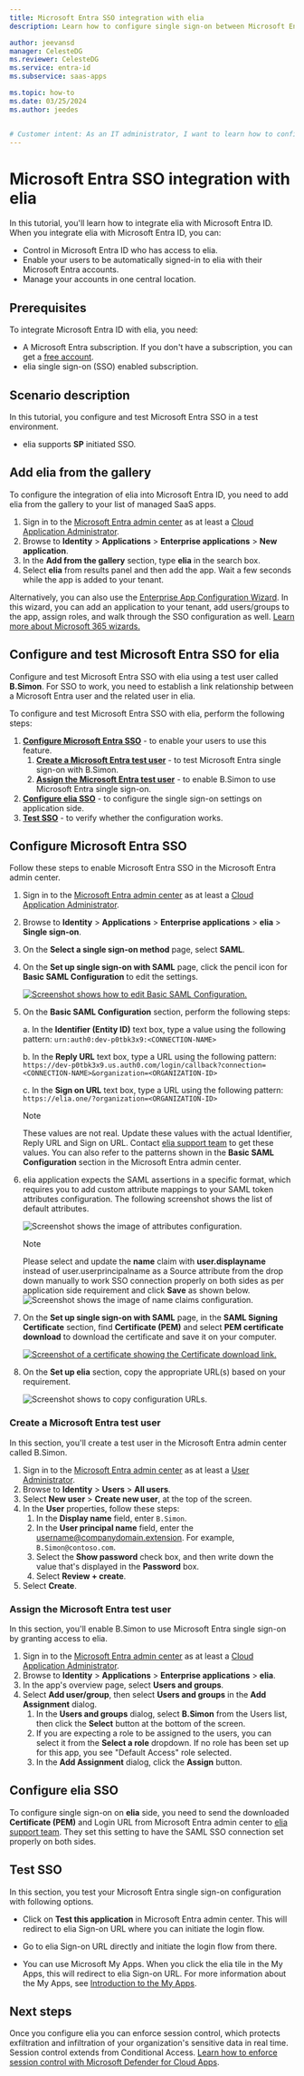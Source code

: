 ```yaml
---
title: Microsoft Entra SSO integration with elia
description: Learn how to configure single sign-on between Microsoft Entra ID and elia.

author: jeevansd
manager: CelesteDG
ms.reviewer: CelesteDG
ms.service: entra-id
ms.subservice: saas-apps

ms.topic: how-to
ms.date: 03/25/2024
ms.author: jeedes


# Customer intent: As an IT administrator, I want to learn how to configure single sign-on between Microsoft Entra ID and elia so that I can control who has access to elia, enable automatic sign-in with Microsoft Entra accounts, and manage my accounts in one central location.
---
```


# Microsoft Entra SSO integration with elia

In this tutorial, you'll learn how to integrate elia with Microsoft Entra ID. When you integrate elia with Microsoft Entra ID, you can:

* Control in Microsoft Entra ID who has access to elia.
* Enable your users to be automatically signed-in to elia with their Microsoft Entra accounts.
* Manage your accounts in one central location.

## Prerequisites

To integrate Microsoft Entra ID with elia, you need:

* A Microsoft Entra subscription. If you don't have a subscription, you can get a [free account](https://azure.microsoft.com/free/).
* elia single sign-on (SSO) enabled subscription.

## Scenario description

In this tutorial, you configure and test Microsoft Entra SSO in a test environment.

* elia supports **SP** initiated SSO.

## Add elia from the gallery

To configure the integration of elia into Microsoft Entra ID, you need to add elia from the gallery to your list of managed SaaS apps.

1. Sign in to the [Microsoft Entra admin center](https://entra.microsoft.com) as at least a [Cloud Application Administrator](~/identity/role-based-access-control/permissions-reference.md#cloud-application-administrator).
1. Browse to **Identity** > **Applications** > **Enterprise applications** > **New application**.
1. In the **Add from the gallery** section, type **elia** in the search box.
1. Select **elia** from results panel and then add the app. Wait a few seconds while the app is added to your tenant.

Alternatively, you can also use the [Enterprise App Configuration Wizard](https://portal.office.com/AdminPortal/home?Q=Docs#/azureadappintegration). In this wizard, you can add an application to your tenant, add users/groups to the app, assign roles, and walk through the SSO configuration as well. [Learn more about Microsoft 365 wizards.](/microsoft-365/admin/misc/azure-ad-setup-guides)

## Configure and test Microsoft Entra SSO for elia

Configure and test Microsoft Entra SSO with elia using a test user called **B.Simon**. For SSO to work, you need to establish a link relationship between a Microsoft Entra user and the related user in elia.

To configure and test Microsoft Entra SSO with elia, perform the following steps:

1. **[Configure Microsoft Entra SSO](#configure-microsoft-entra-sso)** - to enable your users to use this feature.
    1. **[Create a Microsoft Entra test user](#create-a-microsoft-entra-id-test-user)** - to test Microsoft Entra single sign-on with B.Simon.
    1. **[Assign the Microsoft Entra test user](#assign-the-microsoft-entra-id-test-user)** - to enable B.Simon to use Microsoft Entra single sign-on.
1. **[Configure elia SSO](#configure-elia-sso)** - to configure the single sign-on settings on application side.
1. **[Test SSO](#test-sso)** - to verify whether the configuration works.

## Configure Microsoft Entra SSO

Follow these steps to enable Microsoft Entra SSO in the Microsoft Entra admin center.

1. Sign in to the [Microsoft Entra admin center](https://entra.microsoft.com) as at least a [Cloud Application Administrator](~/identity/role-based-access-control/permissions-reference.md#cloud-application-administrator).
1. Browse to **Identity** > **Applications** > **Enterprise applications** > **elia** > **Single sign-on**.
1. On the **Select a single sign-on method** page, select **SAML**.
1. On the **Set up single sign-on with SAML** page, click the pencil icon for **Basic SAML Configuration** to edit the settings.

   [ ![Screenshot shows how to edit Basic SAML Configuration.](common/edit-urls.png "Basic Configuration") ](common/edit-urls.png#lightbox)

1. On the **Basic SAML Configuration** section, perform the following steps:

   a. In the **Identifier (Entity ID)** text box, type a value using the following pattern:
    `urn:auth0:dev-p0tbk3x9:<CONNECTION-NAME>`

   b. In the **Reply URL** text box, type a URL using the following pattern:
    `https://dev-p0tbk3x9.us.auth0.com/login/callback?connection=<CONNECTION-NAME>&organization=<ORGANIZATION-ID>`

   c. In the **Sign on URL** text box, type a URL using the following pattern:
    `https://elia.one/?organization=<ORGANIZATION-ID>`

	> [!NOTE]
	> These values are not real. Update these values with the actual Identifier, Reply URL and Sign on URL. Contact [elia support team](mailto:support@gphy.ca) to get these values. You can also refer to the patterns shown in the **Basic SAML Configuration** section in the Microsoft Entra admin center.

1. elia application expects the SAML assertions in a specific format, which requires you to add custom attribute mappings to your SAML token attributes configuration. The following screenshot shows the list of default attributes.

	![Screenshot shows the image of attributes configuration.](common/default-attributes.png "Image")

   > [!NOTE]
   > Please select and update the **name** claim with **user.displayname** instead of user.userprincipalname as a Source attribute from the drop down manually to work SSO connection properly on both sides as per application side requirement and click **Save** as shown below.
   ![Screenshot shows the image of name claims configuration.](media/elia-tutorial/claims.png "Attribute")

1. On the **Set up single sign-on with SAML** page, in the **SAML Signing Certificate** section, find **Certificate (PEM)** and select **PEM certificate download** to download the certificate and save it on your computer.

	[ ![Screenshot of a certificate showing the Certificate download link.](common/certificate-base64-download.png) ](common/certificate-base64-download.png#lightbox)

1. On the **Set up elia** section, copy the appropriate URL(s) based on your requirement.

	![Screenshot shows to copy configuration URLs.](media/elia-tutorial/copy-configuration-urls.png "Metadata")

<a name='create-a-microsoft-entra-id-test-user'></a>

### Create a Microsoft Entra test user

In this section, you'll create a test user in the Microsoft Entra admin center called B.Simon.

1. Sign in to the [Microsoft Entra admin center](https://entra.microsoft.com) as at least a [User Administrator](~/identity/role-based-access-control/permissions-reference.md#user-administrator).
1. Browse to **Identity** > **Users** > **All users**.
1. Select **New user** > **Create new user**, at the top of the screen.
1. In the **User** properties, follow these steps:
   1. In the **Display name** field, enter `B.Simon`.  
   1. In the **User principal name** field, enter the username@companydomain.extension. For example, `B.Simon@contoso.com`.
   1. Select the **Show password** check box, and then write down the value that's displayed in the **Password** box.
   1. Select **Review + create**.
1. Select **Create**.

<a name='assign-the-microsoft-entra-id-test-user'></a>

### Assign the Microsoft Entra test user

In this section, you'll enable B.Simon to use Microsoft Entra single sign-on by granting access to elia.

1. Sign in to the [Microsoft Entra admin center](https://entra.microsoft.com) as at least a [Cloud Application Administrator](~/identity/role-based-access-control/permissions-reference.md#cloud-application-administrator).
1. Browse to **Identity** > **Applications** > **Enterprise applications** > **elia**.
1. In the app's overview page, select **Users and groups**.
1. Select **Add user/group**, then select **Users and groups** in the **Add Assignment** dialog.
   1. In the **Users and groups** dialog, select **B.Simon** from the Users list, then click the **Select** button at the bottom of the screen.
   1. If you are expecting a role to be assigned to the users, you can select it from the **Select a role** dropdown. If no role has been set up for this app, you see "Default Access" role selected.
   1. In the **Add Assignment** dialog, click the **Assign** button.

## Configure elia SSO

To configure single sign-on on **elia** side, you need to send the downloaded **Certificate (PEM)** and Login URL from Microsoft Entra admin center to [elia support team](mailto:support@gphy.ca). They set this setting to have the SAML SSO connection set properly on both sides.

## Test SSO 

In this section, you test your Microsoft Entra single sign-on configuration with following options.
 
* Click on **Test this application** in Microsoft Entra admin center. This will redirect to elia Sign-on URL where you can initiate the login flow.
 
* Go to elia Sign-on URL directly and initiate the login flow from there.
 
* You can use Microsoft My Apps. When you click the elia tile in the My Apps, this will redirect to elia Sign-on URL. For more information about the My Apps, see [Introduction to the My Apps](https://support.microsoft.com/account-billing/sign-in-and-start-apps-from-the-my-apps-portal-2f3b1bae-0e5a-4a86-a33e-876fbd2a4510).

## Next steps

Once you configure elia you can enforce session control, which protects exfiltration and infiltration of your organization's sensitive data in real time. Session control extends from Conditional Access. [Learn how to enforce session control with Microsoft Defender for Cloud Apps](/cloud-app-security/proxy-deployment-any-app).
